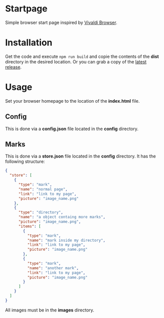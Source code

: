 # Startpage

Simple browser start page inspired by
[Vivaldi Browser](https://vivaldi.com/blog/powering-up-the-start-page/).

# Installation

Get the code and execute `npm run build` and copie the contents of the **dist**
directory in the desired location. Or you can grab a copy of the
[latest release](https://github.com/betoSolares/startpage/releases/latest).

# Usage

Set your browser homepage to the location of the **index.html** file.

## Config

This is done via a **config.json** file located in the **config** directory.

## Marks

This is done via a **store.json** file located in the **config** directory. It
has the following structure:

```json
{
  "store": [
    {
      "type": "mark",
      "name": "normal page",
      "link": "link to my page",
      "picture": "image_name.png"
    },
    {
      "type": "directory",
      "name": "a object containg more marks",
      "picture": "image_name.png",
      "items": [
        {
          "type": "mark",
          "name": "mark inside my directory",
          "link": "link to my page",
          "picture": "image_name.png"
        },
        {
          "type": "mark",
          "name": "another mark",
          "link": "link to my page",
          "picture": "image_name.png"
        }
      ]
    }
  ]
}
```

All images must be in the **images** directory.
